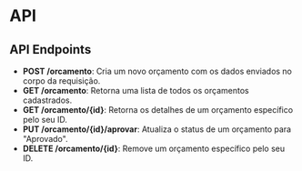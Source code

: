 # API

## API Endpoints

- **POST /orcamento**: Cria um novo orçamento com os dados enviados no corpo da requisição.
- **GET /orcamento**: Retorna uma lista de todos os orçamentos cadastrados.
- **GET /orcamento/{id}**: Retorna os detalhes de um orçamento específico pelo seu ID.
- **PUT /orcamento/{id}/aprovar**: Atualiza o status de um orçamento para "Aprovado".
- **DELETE /orcamento/{id}**: Remove um orçamento específico pelo seu ID.
